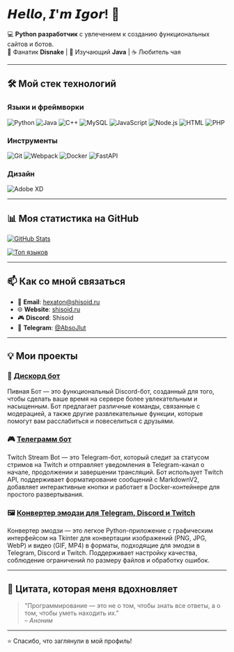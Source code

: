 # 𝙃𝙚𝙡𝙡𝙤, 𝙄'𝙢 𝙄𝙜𝙤𝙧! 👋

💻 **Python разработчик** с увлечением к созданию функциональных сайтов и ботов.  
🖖 Фанатик **Disnake** | 🍎 Изучающий **Java** | ☕️ Любитель чая  

---

## 🛠️ Мой стек технологий

### Языки и фреймворки
![Python](https://img.shields.io/badge/-Python-3776AB?style=flat-square&logo=python&logoColor=white)
![Java](https://img.shields.io/badge/-Java-007396?style=flat-square&logo=java&logoColor=white)
![C++](https://img.shields.io/badge/-C++-00599C?style=flat-square&logo=c%2B%2B&logoColor=white)
![MySQL](https://img.shields.io/badge/-MySQL-4479A1?style=flat-square&logo=mysql&logoColor=white)
![JavaScript](https://img.shields.io/badge/-JavaScript-F7DF1E?style=flat-square&logo=javascript&logoColor=black)
![Node.js](https://img.shields.io/badge/-Node.js-339933?style=flat-square&logo=node.js&logoColor=white)
![HTML](https://img.shields.io/badge/-HTML-E34F26?style=flat-square&logo=html5&logoColor=white)
![PHP](https://img.shields.io/badge/-PHP-777BB4?style=flat-square&logo=php&logoColor=white)

### Инструменты
![Git](https://img.shields.io/badge/-Git-F05032?style=flat-square&logo=git&logoColor=white)
![Webpack](https://img.shields.io/badge/-Webpack-8DD6F9?style=flat-square&logo=webpack&logoColor=black)
![Docker](https://img.shields.io/badge/-Docker-2496ED?style=flat-square&logo=docker&logoColor=white)
![FastAPI](https://img.shields.io/badge/-FastAPI-009688?style=flat-square&logo=fastapi&logoColor=white)

### Дизайн
![Adobe XD](https://img.shields.io/badge/-Adobe%20XD-FF61F6?style=flat-square&logo=adobe-xd&logoColor=white)

---

## 📊 Моя статистика на GitHub

[![GitHub Stats](https://github-readme-stats.vercel.app/api?username=AbsoJlut&show_icons=true&theme=radical&cache_seconds=600)](https://github.com/AbsoJlut)

[![Топ языков](https://github-readme-stats.vercel.app/api/top-langs/?username=AbsoJlut&layout=compact&theme=radical&cache_seconds=600)](https://github.com/AbsoJlut)

---

## 📫 Как со мной связаться

- 📧 **Email**: hexaton@shisoid.ru
- 🌐 **Website**: [shisoid.ru](https://shisoid.ru)
- 🎮 **Discord**: Shisoid
- 📱 **Telegram**: [@AbsoJlut](https://t.me/essencezz)

---

## 💡 Мои проекты

### 🚀 [Дискорд бот](https://github.com/AbsoJlut/PivnayaBotDS)
Пивная Бот — это функциональный Discord-бот, созданный для того, чтобы сделать ваше время на сервере более увлекательным и насыщенным. Бот предлагает различные команды, связанные с модерацией, а также другие развлекательные функции, которые помогут вам расслабиться и повеселиться с друзьями.

### 🎮 [Телеграмм бот](https://github.com/AbsoJlut/TwitchStreamTGBot)
Twitch Stream Bot — это Telegram-бот, который следит за статусом стримов на Twitch и отправляет уведомления в Telegram-канал о начале, продолжении и завершении трансляций. Бот использует Twitch API, поддерживает форматирование сообщений с MarkdownV2, добавляет интерактивные кнопки и работает в Docker-контейнере для простого развертывания.

### 🖼️ [Конвертер эмодзи для Telegram, Discord и Twitch](https://github.com/AbsoJlut/emoji_converter)
Конвертер эмодзи — это легкое Python-приложение с графическим интерфейсом на Tkinter для конвертации изображений (PNG, JPG, WebP) и видео (GIF, MP4) в форматы, подходящие для эмодзи в Telegram, Discord и Twitch. Поддерживает настройку качества, соблюдение ограничений по размеру файлов и обработку ошибок.

---

## 💬 Цитата, которая меня вдохновляет

> "Программирование — это не о том, чтобы знать все ответы, а о том, чтобы уметь находить их."  
> – *Аноним*

---

⭐️ Спасибо, что заглянули в мой профиль!  
